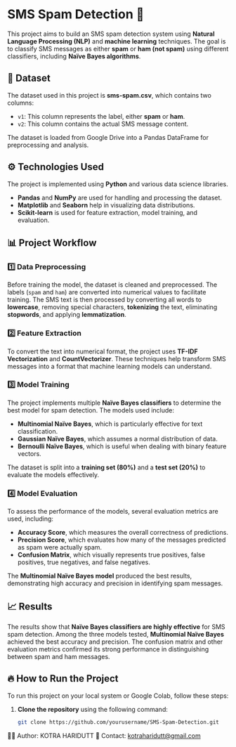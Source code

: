 # SMS Spam Detection 🚀  
This project aims to build an SMS spam detection system using **Natural Language Processing (NLP)** and **machine learning** techniques. The goal is to classify SMS messages as either **spam** or **ham (not spam)** using different classifiers, including **Naïve Bayes algorithms**.

## 📂 Dataset  
The dataset used in this project is **sms-spam.csv**, which contains two columns:
- `v1`: This column represents the label, either **spam** or **ham**.
- `v2`: This column contains the actual SMS message content.  

The dataset is loaded from Google Drive into a Pandas DataFrame for preprocessing and analysis.

## ⚙️ **Technologies Used**  
The project is implemented using **Python** and various data science libraries.  
- **Pandas** and **NumPy** are used for handling and processing the dataset.  
- **Matplotlib** and **Seaborn** help in visualizing data distributions.  
- **Scikit-learn** is used for feature extraction, model training, and evaluation.

## 📊 **Project Workflow**  
### 1️⃣ Data Preprocessing  
Before training the model, the dataset is cleaned and preprocessed. The labels (`spam` and `ham`) are converted into numerical values to facilitate training. The SMS text is then processed by converting all words to **lowercase**, removing special characters, **tokenizing** the text, eliminating **stopwords**, and applying **lemmatization**.  

### 2️⃣ Feature Extraction  
To convert the text into numerical format, the project uses **TF-IDF Vectorization** and **CountVectorizer**. These techniques help transform SMS messages into a format that machine learning models can understand.  

### 3️⃣ Model Training  
The project implements multiple **Naïve Bayes classifiers** to determine the best model for spam detection. The models used include:  
- **Multinomial Naïve Bayes**, which is particularly effective for text classification.  
- **Gaussian Naïve Bayes**, which assumes a normal distribution of data.  
- **Bernoulli Naïve Bayes**, which is useful when dealing with binary feature vectors.  

The dataset is split into a **training set (80%)** and a **test set (20%)** to evaluate the models effectively.

### 4️⃣ Model Evaluation  
To assess the performance of the models, several evaluation metrics are used, including:  
- **Accuracy Score**, which measures the overall correctness of predictions.  
- **Precision Score**, which evaluates how many of the messages predicted as spam were actually spam.  
- **Confusion Matrix**, which visually represents true positives, false positives, true negatives, and false negatives.  

The **Multinomial Naïve Bayes model** produced the best results, demonstrating high accuracy and precision in identifying spam messages.

## 📈 Results  
The results show that **Naïve Bayes classifiers are highly effective** for SMS spam detection. Among the three models tested, **Multinomial Naïve Bayes** achieved the best accuracy and precision. The confusion matrix and other evaluation metrics confirmed its strong performance in distinguishing between spam and ham messages.

## 🔥 How to Run the Project  
To run this project on your local system or Google Colab, follow these steps:  

1. **Clone the repository** using the following command:  
   ```sh
   git clone https://github.com/yourusername/SMS-Spam-Detection.git

👨‍💻 Author: KOTRA HARIDUTT
📧 Contact: kotraharidutt@gmail.com
